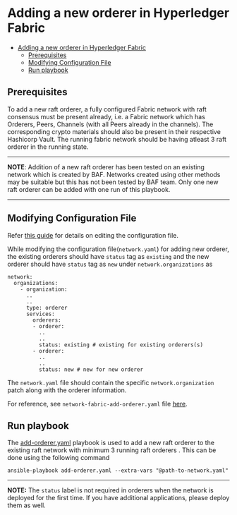 <a name = "adding-new-orderer-to-existing-network-in-fabric"></a>
# Adding a new orderer in Hyperledger Fabric

- [Adding a new orderer in Hyperledger Fabric](#adding-a-new-orderer-in-hyperledger-fabric)
  - [Prerequisites](#prerequisites)
  - [Modifying Configuration File](#modifying-configuration-file)
  - [Run playbook](#run-playbook)


<a name = "prerequisites"></a>
## Prerequisites
To add a new raft orderer, a fully configured Fabric network with raft consensus must be present already, i.e. a Fabric network which has Orderers, Peers, Channels (with all Peers already in the channels). The corresponding crypto materials should also be present in their respective Hashicorp Vault. The running fabric network should be having atleast 3 raft orderer in the running state.

---
**NOTE**: Addition of a new raft orderer has been tested on an existing network which is created by BAF. Networks created using other methods may be suitable but this has not been tested by BAF team. Only one new raft orderer can be added with one run of this playbook.

---

<a name = "create_config_file"></a>
## Modifying Configuration File

Refer [this guide](./fabric_networkyaml.md) for details on editing the configuration file.

While modifying the configuration file(`network.yaml`) for adding new orderer, the existing orderers should have `status` tag as `existing` and the new orderer should have `status` tag as `new` under `network.organizations` as

    network:
      organizations:
        - organization:
          ..
          ..
          type: orderer
          services:
            orderers:
            - orderer:
              ..
              ..
              status: existing # existing for existing orderers(s)
            - orderer:
              ..
              ..
              status: new # new for new orderer

The `network.yaml` file should contain the specific `network.organization` patch along with the orderer information.


For reference, see `network-fabric-add-orderer.yaml` file [here](https://github.com/hyperledger-labs/blockchain-automation-framework/tree/master/platforms/hyperledger-fabric/configuration/samples).

<a name = "run_network"></a>
## Run playbook

The [add-orderer.yaml](https://github.com/hyperledger-labs/blockchain-automation-framework/tree/master/platforms/hyperledger-fabric/configuration/add-orderer.yaml) playbook is used to add a new raft orderer to the existing raft network with minimum 3 running raft orderers . This can be done using the following command

```
ansible-playbook add-orderer.yaml --extra-vars "@path-to-network.yaml"
```

---
**NOTE:** The `status` label is not required in orderers when the network is deployed for the first time. If you have additional applications, please deploy them as well.
